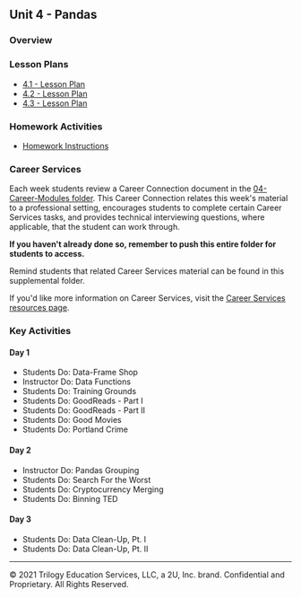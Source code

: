 ## Unit 4 - Pandas

### Overview

### Lesson Plans

* [4.1 - Lesson Plan](1/LessonPlan.md)
* [4.2 - Lesson Plan](2/LessonPlan.md)
* [4.3 - Lesson Plan](3/LessonPlan.md)

### Homework Activities

* [Homework Instructions](../../02-Homework/04-Pandas/Instructions/README.md)

### Career Services

Each week students review a Career Connection document in the [04-Career-Modules folder](../../04-Career-Modules/). This Career Connection relates this week's material to a professional setting, encourages students to complete certain Career Services tasks, and provides technical interviewing questions, where applicable, that the student can work through.

**If you haven't already done so, remember to push this entire folder for students to access.**

Remind students that related Career Services material can be found in this supplemental folder.

If you'd like more information on Career Services, visit the [Career Services resources page](https://mycareerspot.org/).

### Key Activities

#### Day 1

* Students Do: Data-Frame Shop
* Instructor Do: Data Functions
* Students Do: Training Grounds
* Students Do: GoodReads - Part I
* Students Do: GoodReads - Part II
* Students Do: Good Movies
* Students Do: Portland Crime

#### Day 2

* Instructor Do: Pandas Grouping
* Students Do: Search For the Worst
* Students Do: Cryptocurrency Merging
* Students Do: Binning TED

#### Day 3

* Students Do: Data Clean-Up, Pt. I
* Students Do: Data Clean-Up, Pt. II

- - -

© 2021 Trilogy Education Services, LLC, a 2U, Inc. brand. Confidential and Proprietary. All Rights Reserved.
